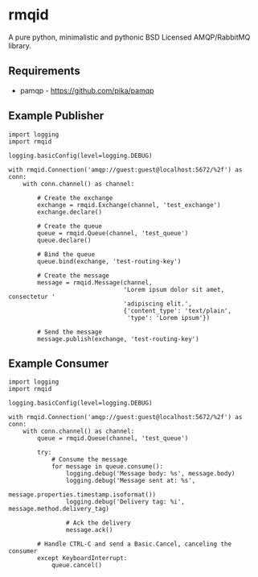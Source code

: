 rmqid
=====
A pure python, minimalistic and pythonic BSD Licensed AMQP/RabbitMQ library.

Requirements
------------
  - pamqp - https://github.com/pika/pamqp

Example Publisher
-----------------
    import logging
    import rmqid

    logging.basicConfig(level=logging.DEBUG)

    with rmqid.Connection('amqp://guest:guest@localhost:5672/%2f') as conn:
        with conn.channel() as channel:

            # Create the exchange
            exchange = rmqid.Exchange(channel, 'test_exchange')
            exchange.declare()

            # Create the queue
            queue = rmqid.Queue(channel, 'test_queue')
            queue.declare()

            # Bind the queue
            queue.bind(exchange, 'test-routing-key')

            # Create the message
            message = rmqid.Message(channel,
                                    'Lorem ipsum dolor sit amet, consectetur '
                                    'adipiscing elit.',
                                    {'content_type': 'text/plain',
                                     'type': 'Lorem ipsum'})

            # Send the message
            message.publish(exchange, 'test-routing-key')

Example Consumer
----------------
    import logging
    import rmqid

    logging.basicConfig(level=logging.DEBUG)

    with rmqid.Connection('amqp://guest:guest@localhost:5672/%2f') as conn:
        with conn.channel() as channel:
            queue = rmqid.Queue(channel, 'test_queue')

            try:
                # Consume the message
                for message in queue.consume():
                    logging.debug('Message body: %s', message.body)
                    logging.debug('Message sent at: %s',
                                  message.properties.timestamp.isoformat())
                    logging.debug('Delivery tag: %i', message.method.delivery_tag)

                    # Ack the delivery
                    message.ack()

            # Handle CTRL-C and send a Basic.Cancel, canceling the consumer
            except KeyboardInterrupt:
                queue.cancel()
